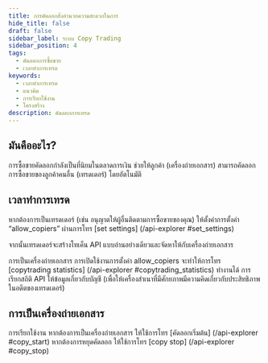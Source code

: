 ```yaml
---
title: การคัดลอกสิ่งอำนวยความสะดวกในการ
hide_title: false
draft: false
sidebar_label: ระบบ Copy Trading
sidebar_position: 4
tags:
  - คัดลอกการซื้อขาย
  - เวลาทำการเทรด
keywords:
  - เวลาทำการเทรด
  - แนวคิด
  - การเรียกใช้งาน
  - โครงสร้าง
description: คัดลอกการเทรด
---
```


## มันคืออะไร?

การซื้อขายคัดลอกกำลังเป็นที่นิยมในตลาดการเงิน ช่วยให้ลูกค้า (เครื่องถ่ายเอกสาร) สามารถคัดลอกการซื้อขายของลูกค้าคนอื่น (เทรดเดอร์) โดยอัตโนมัติ

## เวลาทำการเทรด

หากต้องการเป็นเทรดเดอร์ (เช่น อนุญาตให้ผู้อื่นติดตามการซื้อขายของคุณ) ให้ตั้งค่าการตั้งค่า “allow_copiers” ผ่านการโทร [set settings] (/api-explorer #set_settings)

จากนั้นเทรดเดอร์จะสร้างโทเค็น API แบบอ่านอย่างเดียวและจัดหาให้กับเครื่องถ่ายเอกสาร

การเป็นเครื่องถ่ายเอกสาร การเปิดใช้งานการตั้งค่า allow_copiers จะทำให้การโทร [copytrading statistics] (/api-explorer #copytrading_statistics) ทำงานได้ การเรียกสถิติ API ให้ข้อมูลเกี่ยวกับบัญชี (เพื่อให้เครื่องสำเนาที่มีศักยภาพมีความคิดเกี่ยวกับประสิทธิภาพในอดีตของเทรดเดอร์)

## การเป็นเครื่องถ่ายเอกสาร

การเรียกใช้งาน หากต้องการเป็นเครื่องถ่ายเอกสาร ให้ใช้การโทร [คัดลอกเริ่มต้น] (/api-explorer #copy_start) หากต้องการหยุดคัดลอก ให้ใช้การโทร [copy stop] (/api-explorer #copy_stop)
